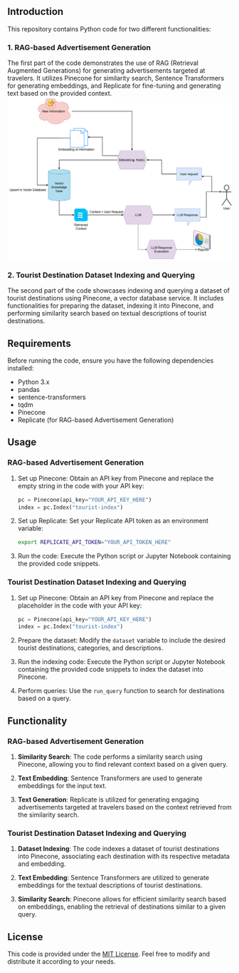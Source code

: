 ## Introduction

This repository contains Python code for two different functionalities:

### 1. RAG-based Advertisement Generation

The first part of the code demonstrates the use of RAG (Retrieval Augmented Generations) for generating advertisements targeted at travelers. It utilizes Pinecone for similarity search, Sentence Transformers for generating embeddings, and Replicate for fine-tuning and generating text based on the provided context.
![RAG](https://github.com/Mobeen11/GenerativeAI/blob/main/POC%20Generating%20Advertisement/Untitled%20Diagram.drawio(5).png)

### 2. Tourist Destination Dataset Indexing and Querying

The second part of the code showcases indexing and querying a dataset of tourist destinations using Pinecone, a vector database service. It includes functionalities for preparing the dataset, indexing it into Pinecone, and performing similarity search based on textual descriptions of tourist destinations.

## Requirements

Before running the code, ensure you have the following dependencies installed:

- Python 3.x
- pandas
- sentence-transformers
- tqdm
- Pinecone
- Replicate (for RAG-based Advertisement Generation)

## Usage

### RAG-based Advertisement Generation

1. Set up Pinecone: Obtain an API key from Pinecone and replace the empty string in the code with your API key:

    ```python
    pc = Pinecone(api_key="YOUR_API_KEY_HERE")
    index = pc.Index("tourist-index")
    ```

2. Set up Replicate: Set your Replicate API token as an environment variable:

    ```bash
    export REPLICATE_API_TOKEN="YOUR_API_TOKEN_HERE"
    ```

3. Run the code: Execute the Python script or Jupyter Notebook containing the provided code snippets.

### Tourist Destination Dataset Indexing and Querying

1. Set up Pinecone: Obtain an API key from Pinecone and replace the placeholder in the code with your API key:

    ```python
    pc = Pinecone(api_key="YOUR_API_KEY_HERE")
    index = pc.Index("tourist-index")
    ```

2. Prepare the dataset: Modify the `dataset` variable to include the desired tourist destinations, categories, and descriptions.

3. Run the indexing code: Execute the Python script or Jupyter Notebook containing the provided code snippets to index the dataset into Pinecone.

4. Perform queries: Use the `run_query` function to search for destinations based on a query.

## Functionality

### RAG-based Advertisement Generation

1. **Similarity Search**: The code performs a similarity search using Pinecone, allowing you to find relevant context based on a given query.

2. **Text Embedding**: Sentence Transformers are used to generate embeddings for the input text.

3. **Text Generation**: Replicate is utilized for generating engaging advertisements targeted at travelers based on the context retrieved from the similarity search.

### Tourist Destination Dataset Indexing and Querying

1. **Dataset Indexing**: The code indexes a dataset of tourist destinations into Pinecone, associating each destination with its respective metadata and embedding.

2. **Text Embedding**: Sentence Transformers are utilized to generate embeddings for the textual descriptions of tourist destinations.

3. **Similarity Search**: Pinecone allows for efficient similarity search based on embeddings, enabling the retrieval of destinations similar to a given query.

## License

This code is provided under the [MIT License](LICENSE). Feel free to modify and distribute it according to your needs.
